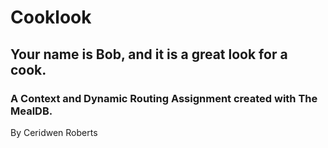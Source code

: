 # Cooklook
## Your name is Bob, and it is a great look for a cook.
### A Context and Dynamic Routing Assignment created with The MealDB.

By Ceridwen Roberts 